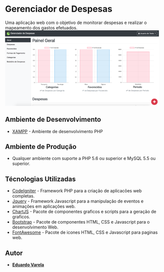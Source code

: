 # Gerenciador de Despesas

Uma aplicação web com o objetivo de monitorar despesas e realizar o mapeamento dos gastos efetuados.
![](gerenciador.png)


## Ambiente de Desenvolvimento

* [XAMPP](https://www.apachefriends.org/pt_br/index.html) -  Ambiente de desenvolvimento PHP 

## Ambiente de Produção

* Qualquer ambiente com suporte a PHP 5.6 ou superior e MySQL 5.5 ou superior.

## Técnologias Utilizadas

* [CodeIgniter](https://www.codeigniter.com/) - Framework PHP para a criação de aplicacões web completas.
* [Jquery](https://jquery.com/) - Framework Javascript para a manipulação de eventos e animações em aplicações web.
* [ChartJS](http://www.chartjs.org/) - Pacote de componentes graficos e scripts para a geração de graficos.  
* [Bootstrap](http://getbootstrap.com/) - Pacote de componentes HTML, CSS e Javascript para o desenvolvimento Web.
* [FontAwesome](http://fontawesome.io/) - Pacote de icones HTML, CSS e Javascript para paginas web.

## Autor

* **[Eduardo Varela](https://github.com/eduvarela)**
